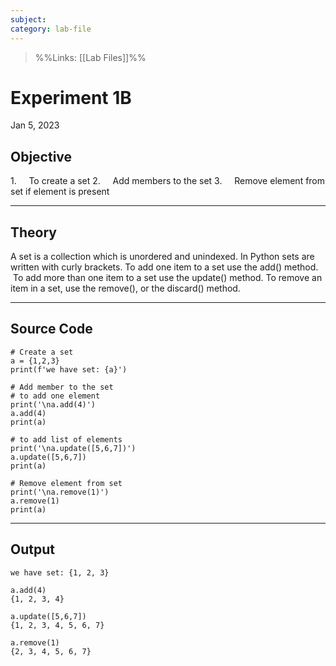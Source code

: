 ```yaml
---
subject: 
category: lab-file
---
```

>%%Links: [[Lab Files]]%%

# Experiment 1B
Jan 5, 2023

## Objective
1.     To create a set
2.     Add members to the set
3.     Remove element from set if element is present

---
## Theory
A set is a collection which is unordered and unindexed. In Python sets are written with curly brackets. To add one item to a set use the add() method.  To add more than one item to a set use the update() method. To remove an item in a set, use the remove(), or the discard() method.

---
## Source Code
```
# Create a set
a = {1,2,3}
print(f'we have set: {a}')

# Add member to the set
# to add one element
print('\na.add(4)')
a.add(4)
print(a)

# to add list of elements
print('\na.update([5,6,7])')
a.update([5,6,7])
print(a)

# Remove element from set
print('\na.remove(1)')
a.remove(1)
print(a)
```

---
## Output
```
we have set: {1, 2, 3}

a.add(4)
{1, 2, 3, 4}

a.update([5,6,7])
{1, 2, 3, 4, 5, 6, 7}

a.remove(1)
{2, 3, 4, 5, 6, 7}
```
